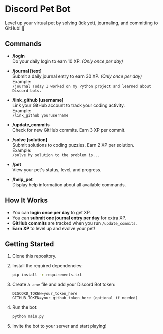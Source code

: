 # Discord Pet Bot

Level up your virtual pet by solving (idk yet), journaling, and committing to GitHub! 🐾

## Commands

- **/login**  
  Do your daily login to earn 10 XP. *(Only once per day)*

- **/journal [text]**  
  Submit a daily journal entry to earn 30 XP. *(Only once per day)*  
  Example:  
  `/journal Today I worked on my Python project and learned about Discord bots.`

- **/link_github [username]**  
  Link your GitHub account to track your coding activity.  
  Example:  
  `/link_github yourusername`

- **/update_commits**  
  Check for new GitHub commits. Earn 3 XP per commit.

- **/solve [solution]**  
  Submit solutions to coding puzzles. Earn 2 XP per solution.  
  Example:  
  `/solve My solution to the problem is...`

- **/pet**  
  View your pet's status, level, and progress.

- **/help_pet**  
  Display help information about all available commands.

## How It Works

- You can **login once per day** to get XP.
- You can **submit one journal entry per day** for extra XP.
- **GitHub commits** are tracked when you run `/update_commits`.
- **Earn XP** to level up and evolve your pet!

## Getting Started

1. Clone this repository.
2. Install the required dependencies:

    ```bash
    pip install -r requirements.txt
    ```

3. Create a `.env` file and add your Discord Bot token:

    ```
    DISCORD_TOKEN=your_token_here
    GITHUB_TOKEN=your_github_token_here (optional if needed)
    ```

4. Run the bot:

    ```bash
    python main.py
    ```

5. Invite the bot to your server and start playing!
